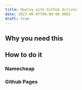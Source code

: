 ```yaml
---
title: Deploy with Github Actions
date: 2023-06-07T06:00:00.000Z
draft: true
---
```


## Why you need this

## How to do it

### Namecheap

### Github Pages
